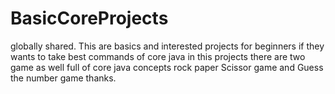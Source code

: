 # BasicCoreProjects
globally shared.
This are basics and interested projects for beginners if they wants to take best commands of core java in this projects there are two game as well full of core java concepts rock paper Scissor game and Guess the number game thanks.
